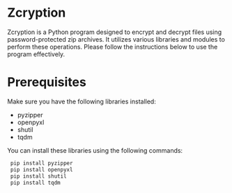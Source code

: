 # Zcryption
Zcryption is a Python program designed to encrypt and decrypt files using password-protected zip archives. It utilizes various libraries and modules to perform these operations. Please follow the instructions below to use the program effectively.

# Prerequisites
Make sure you have the following libraries installed:

- pyzipper
- openpyxl
- shutil
- tqdm

You can install these libraries using the following commands:
```bash 
 pip install pyzipper
 pip install openpyxl
 pip install shutil
 pip install tqdm
```

